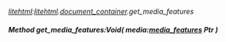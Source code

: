 _[litehtml](../../modules/litehtml/litehtml-module.md):[litehtml](../../modules/litehtml/litehtml-module.md).[document\_container](../../modules/litehtml/litehtml-document_container.md).get\_media\_features_
##### Method get\_media\_features:Void( media:[media_features](../../modules/litehtml/litehtml-media_features.md) Ptr )
